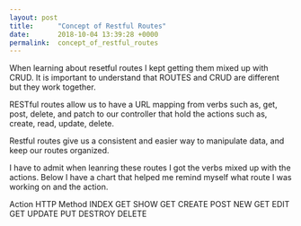 ```yaml
---
layout: post
title:      "Concept of Restful Routes"
date:       2018-10-04 13:39:28 +0000
permalink:  concept_of_restful_routes
---
```



When learning about resetful routes I kept getting them mixed up with CRUD. It is important to understand that ROUTES and CRUD are different but they work together.

RESTful routes allow us to have a URL mapping from verbs such as, get, post, delete, and patch to our controller that hold the actions such as, create, read, update, delete.

Restful routes give us a consistent and easier way to manipulate data, and keep our routes organized.

I have to admit when leanring these routes I got the verbs mixed up with the actions. Below I have a chart that helped me remind myself what route I was working on and the action.


Action	                                                     HTTP Method
  INDEX	                                                           GET
  SHOW	                                                          GET
  CREATE	                                                       POST
  NEW	                                                              GET
  EDIT	                                                              GET
  UPDATE	                                                       PUT
  DESTROY	                                                     DELETE

